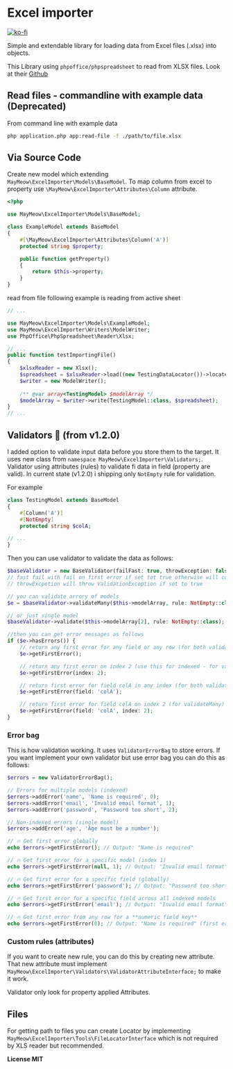 # Excel importer

[![ko-fi](https://ko-fi.com/img/githubbutton_sm.svg)](https://ko-fi.com/D1D5DMOTA)

Simple and extendable library for loading data from Excel files (.xlsx) into objects.

This Library using `phpoffice/phpspreadsheet` to read from XLSX files. Look at their [Github](https://github.com/PHPOffice/PhpSpreadsheet)

## Read files - commandline with example data (Deprecated)

From command line with example data

```bash
php application.php app:read-file -f ./path/to/file.xlsx
```

## Via Source Code

Create new model which extending `MayMeow\ExcelImporter\Models\BaseModel`. To map column from excel to property use
`\MayMeow\ExcelImporter\Attributes\Column` attribute.

```php
<?php

use MayMeow\ExcelImporter\Models\BaseModel;

class ExampleModel extends BaseModel
{
    #[\MayMeow\ExcelImporter\Attributes\Column('A')]
    protected string $property;

    public function getProperty()
    {
        return $this->property;
    }
}
```

read from file following example is reading from active sheet

```php
// ...

use MayMeow\ExcelImporter\Models\ExampleModel;
use MayMeow\ExcelImporter\Writers\ModelWriter;
use PhpOffice\PhpSpreadsheet\Reader\Xlsx;

// ...
public function testImportingFile()
{
    $xlsxReader = new Xlsx();
    $spreadsheet = $xlsxReader->load((new TestingDataLocator())->locateExcelFile());
    $writer = new ModelWriter();
    
    /** @var array<TestingModel> $modelArray */
    $modelArray = $writer->write(TestingModel::class, $spreadsheet);
}
// ...
```

## Validators :tada: (from v1.2.0)

I added option to validate input data before you store them to the target. It uses new class from `namespace MayMeow\ExcelImporter\Validators;`. Validator using attributes (rules) to validate fi data in field (property are valid). In current state (v1.2.0) i shipping only `NotEmpty` rule for validation.

For example

```php
class TestingModel extends BaseModel
{
    #[Column('A')]
    #[NotEmpty]
    protected string $colA;

// ...
}
```

Then you can use validator to validate the data as follows:

```php
$baseValidator = new BaseValidator(failFast: true, throwException: false);
// fast fail with fail on first error if set tot true otherwise will continue until end and return ValidatorBag
// throwExcpetion will throw ValidationException if set to true

// you can validate arrory of models
$e = $baseValidator->validateMany($this->modelArray, rule: NotEmpty::class);

// or just single model
$baseValidator->validate($this->modelArray[2], rule: NotEmpty::class);

//then you can get error messages as follows
if ($e->hasErrors()) {
    // return any first error for any field or any row (for both validate and validateMany)
    $e->getFirstError(); 

    // return any first error on index 2 (use this for indexed - for validateMany)
    $e->getFirstError(index: 2); 

    // return first error for field colA in any index (for both validate and validateMany)
    $e->getFirstError(field: 'colA'); 

    // return first error for field colA on index 2 (for validateMany)
    $e->getFirstError(field: 'colA', index: 2); 
}
```

### Error bag

This is how validation working. It uses `ValidatorErrorBag` to store errors. If you want implement your own validator but use error bag you can do this as follows:

```php
$errors = new ValidatorErrorBag();

// Errors for multiple models (indexed)
$errors->addError('name', 'Name is required', 0);
$errors->addError('email', 'Invalid email format', 1);
$errors->addError('password', 'Password too short', 2);

// Non-indexed errors (single model)
$errors->addError('age', 'Age must be a number');

// 🔥 Get first error globally
echo $errors->getFirstError(); // Output: "Name is required"

// 🔥 Get first error for a specific model (index 1)
echo $errors->getFirstError(null, 1); // Output: "Invalid email format"

// 🔥 Get first error for a specific field (globally)
echo $errors->getFirstError('password'); // Output: "Password too short"

// 🔥 Get first error for a specific field across all indexed models
echo $errors->getFirstError('email'); // Output: "Invalid email format"

// 🔥 Get first error from any row for a **numeric field key**
echo $errors->getFirstError(0); // Output: "Name is required" (first error from index 0)
```

### Custom rules (attributes)

If you want to create new rule, you can do this by creating new attribute. That new attribute must implement `MayMeow\ExcelImporter\Validators\ValidatorAttributeInterface;` to make it work.

Validator only look for property applied Attributes.

## Files

For getting path to files you can create Locator by implementing `MayMeow\ExcelImporter\Tools\FileLocatorInterface` which
is not required by XLS reader but recommended.

__License MIT__
